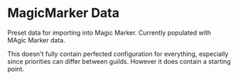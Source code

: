 # MagicMarker Data


Preset data for importing into Magic Marker. Currently populated with MAgic Marker data.

This doesn't fully contain perfected configuration for everything, especially since priorities can differ between guilds. However it does contain a starting point. 
